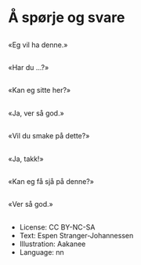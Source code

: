 # Å spørje og svare

##
«Eg vil ha denne.»

##
«Har du ...?»

##
«Kan eg sitte her?»

##
«Ja, ver så god.»

##
«Vil du smake på dette?»

##
«Ja, takk!»

##
«Kan eg få sjå på denne?»

##
«Ver så god.»

##
* License: CC BY-NC-SA
* Text: Espen Stranger-Johannessen
* Illustration: Aakanee
* Language: nn

